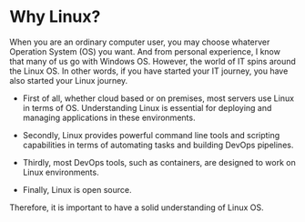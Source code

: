 # Why Linux?
When you are an ordinary computer user, you may choose whaterver Operation System (OS) you want. And from personal experience, I know that many of us go with Windows OS. However, the world of IT spins around the Linux OS. In other words, if you have started your IT journey, you have also started your Linux journey.

* First of all, whether cloud based or on premises, most servers use Linux in terms of OS. 
Understanding Linux is essential for deploying and managing applications in these environments.

* Secondly, Linux provides powerful command line tools and scripting capabilities in terms of automating tasks and building DevOps pipelines.

* Thirdly, most DevOps tools, such as containers, are designed to work on Linux environments.

* Finally, Linux is open source.

Therefore, it is important to have a solid understanding of Linux OS. 


